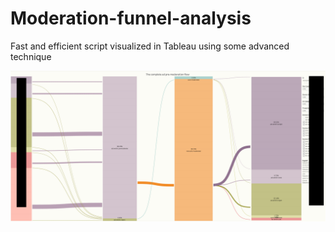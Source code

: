 # Moderation-funnel-analysis
Fast and efficient script visualized in Tableau using some advanced technique

![Page 1](Page1.png)
